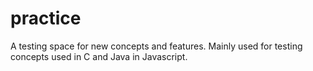 # practice


A testing space for new concepts and features. Mainly used for testing concepts used in C and Java in Javascript.
